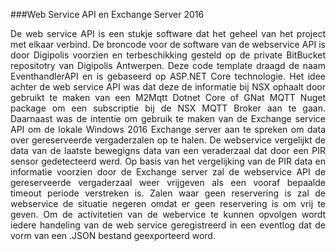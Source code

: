 ###Web Service API en Exchange Server 2016
<p style="text-align: justify;">
De web service API is een stukje software dat het geheel van het project met elkaar verbind. De broncode voor de software van de webservice API is door Digipolis voorzien en terbeschikking gesteld op de private BitBucket repositotry van Digipolis Antwerpen. Deze code template draagd de naam EventhandlerAPI en is gebaseerd op ASP.NET Core technologie. Het idee achter de web service API was dat deze de informatie bij NSX ophaalt door gebruikt te maken van een M2Mqtt Dotnet Core of GNat MQTT Nuget package om een subscriptie bij de NSX MQTT Broker aan te gaan. Daarnaast was de intentie om gebruik te maken van de Exchange service API om de lokale Windows 2016 Exchange server aan te spreken om data over gereserveerde vergaderzalen op te halen. De webservice vergelijkt de data van de laatste bewegigns data van een veraderzaal dat door een PIR sensor gedetecteerd werd. Op basis van het  vergelijking van de PIR data en informatie voorzien door de Exchange server zal de webservice API de gereserveerde vergaderzaal weer vrijgeven als een vooraf bepaalde timeout periode verstreken is. Zalen waar geen reservering is zal de webservice de situatie negeren omdat er geen reservering is om vrij te geven. Om de activitetien van de webervice te kunnen opvolgen wordt iedere handeling van de web service geregistreerd in een eventlog dat de vorm van een .JSON bestand geexporteerd word.</p>
